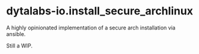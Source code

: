 dytalabs-io.install_secure_archlinux
=========

A highly opinionated implementation of a secure arch installation via ansible.

Still a WIP.
